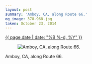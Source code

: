```yaml
---
layout: post
summary: 'Amboy, CA, along Route 66.'
og_image: 378-968.jpg
taken: October 23, 2014
---
```


<div class="post">
 <time>
  <a href="/378">
   {{ page.date | date: "%B %-d, %Y" }}
  </a>
 </time>
 <a href="/378">
  <figure data-taken="10/23/2014">
   <img alt="Amboy, CA, along Route 66." sizes="(min-width: 700px) 50vw, calc(100vw - 2rem)" src="{{ site.assets_url }}/378-484.jpg" srcset="{{ site.assets_url }}/378-968.jpg 968w, {{ site.assets_url }}/378-726.jpg 726w, {{ site.assets_url }}/378-484.jpg 484w, {{ site.assets_url }}/378-242.jpg 242w"/>
  </figure>
 </a>
 <span>
  Amboy, CA, along Route 66.
 </span>
</div>
